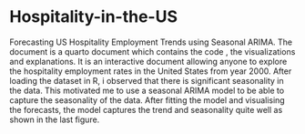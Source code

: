 # Hospitality-in-the-US
Forecasting US Hospitality Employment Trends using Seasonal ARIMA. The document is a quarto document which contains the code , the visualizations and explanations. It is an interactive document allowing anyone to explore the hospitality employment rates in the United States from year 2000.
After loading the dataset in R, i observed that there is significant seasonality in the data. This motivated me to use a seasonal ARIMA model to be able to capture the seasonality of the data.
After fitting the model and visualising the forecasts, the model captures the trend and seasonality quite well as shown in the last figure.
